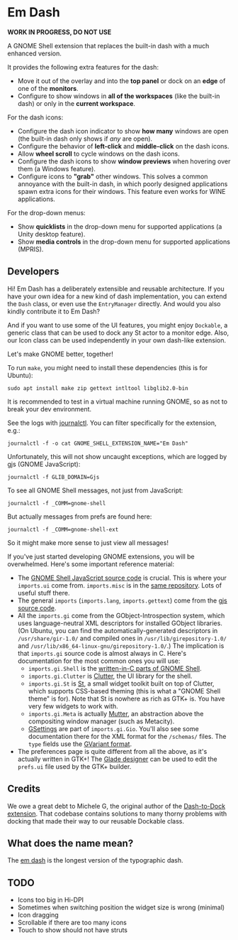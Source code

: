 
Em Dash
=======

**WORK IN PROGRESS, DO NOT USE**

A GNOME Shell extension that replaces the built-in dash with a much enhanced version.

It provides the following extra features for the dash:

* Move it out of the overlay and into the **top panel** or dock on an **edge** of one of the
  **monitors**.
* Configure to show windows in **all of the workspaces** (like the built-in dash) or only in the
  **current workspace**.

For the dash icons:  
  
* Configure the dash icon indicator to show **how many** windows are open (the built-in dash only
  shows if *any* are open).
* Configure the behavior of **left-click** and **middle-click** on the dash icons.
* Allow **wheel scroll** to cycle windows on the dash icons.
* Configure the dash icons to show **window previews** when hovering over them (a Windows feature).
* Configure icons to **"grab"** other windows. This solves a common annoyance with the built-in
  dash, in which poorly designed applications spawn extra icons for their windows. This feature even
  works for WINE applications.

For the drop-down menus:

* Show **quicklists** in the drop-down menu for supported applications (a Unity desktop feature).
* Show **media controls** in the drop-down menu for supported applications (MPRIS).


Developers
----------

Hi! Em Dash has a deliberately extensible and reusable architecture. If you have your own idea for a
new kind of dash implementation, you can extend the `Dash` class, or even use the `EntryManager`
directly. And would you also kindly contribute it to Em Dash?

And if you want to use some of the UI features, you might enjoy `Dockable`, a generic class that can
be used to dock any St actor to a monitor edge. Also, our Icon class can be used independently in
your own dash-like extension.

Let's make GNOME better, together!

To run `make`, you might need to install these dependencies (this is for Ubuntu):

    sudo apt install make zip gettext intltool libglib2.0-bin

It is recommended to test in a virtual machine running GNOME, so as not to break your dev
environment.

See the logs with [journalctl](https://www.freedesktop.org/software/systemd/man/journalctl.html).
You can filter specifically for the extension, e.g.:

    journalctl -f -o cat GNOME_SHELL_EXTENSION_NAME="Em Dash"

Unfortunately, this will not show uncaught exceptions, which are logged by gjs (GNOME JavaScript):

    journalctl -f GLIB_DOMAIN=Gjs

To see all GNOME Shell messages, not just from JavaScript:

    journalctl -f _COMM=gnome-shell

But actually messages from prefs are found here:

    journalctl -f _COMM=gnome-shell-ext

So it might make more sense to just view all messages!   

If you've just started developing GNOME extensions, you will be overwhelmed. Here's some important
reference material:

* The [GNOME Shell JavaScript source code](https://github.com/GNOME/gnome-shell/tree/master/js/ui)
  is crucial. This is where your `imports.ui` come from. `imports.misc` is in the
  [same repository](https://github.com/GNOME/gnome-shell/tree/master/js/misc). Lots of useful
  stuff there.
* The general `imports` (`imports.lang`, `imports.gettext`) come from the
  [gjs source code](https://git.gnome.org/browse/gjs/tree/modules).
* All the `imports.gi` come from the GObject-Introspection system, which uses language-neutral XML
  descriptors for installed GObject libraries. (On Ubuntu, you can find the
  automatically-generated descriptors in `/usr/share/gir-1.0/` and compiled ones in
  `/usr/lib/girepository-1.0/` and `/usr/lib/x86_64-linux-gnu/girepository-1.0/`.) The implication
  is that `imports.gi` source code is almost always in C. Here's documentation for the most common
  ones you will use:
  * `imports.gi.Shell` is the
     [written-in-C parts of GNOME Shell](https://developer.gnome.org/shell/stable/).
  * `imports.gi.Clutter` is [Clutter](https://developer.gnome.org/clutter/stable/), the UI library
    for the shell.
  * `imports.gi.St` is [St](https://developer.gnome.org/st/stable/), a small widget toolkit built
    on top of Clutter, which supports CSS-based theming (this is what a "GNOME Shell theme" is for).
    Note that St is nowhere as rich as GTK+ is. You have very few widgets to work with.
  * `imports.gi.Meta` is actually [Mutter](https://developer.gnome.org/meta/stable/), an abstraction
    above the compositing window manager (such as Metacity).
  * [GSettings](https://developer.gnome.org/gio/stable/GSettings.html) are part of `imports.gi.Gio`.
    You'll also see some documentation there for the XML format for the `/schemas/` files. The
    `type` fields use the
    [GVariant format](https://developer.gnome.org/glib/stable/gvariant-format-strings.html).
* The preferences page is quite different from all the above, as it's actually written in GTK+! The
  [Glade designer](https://glade.gnome.org/) can be used to edit the `prefs.ui` file used by the
  GTK+ builder.


Credits
-------

We owe a great debt to Michele G, the original author of the
[Dash-to-Dock extension](https://github.com/micheleg/dash-to-dock). That codebase contains
solutions to many thorny problems with docking that made their way to our reusable Dockable class.


What does the name mean?
------------------------

The [em dash](https://en.wikipedia.org/wiki/Dash#Em_dash) is the longest version of the typographic
dash.


TODO
----

* Icons too big in Hi-DPI
* Sometimes when switching position the widget size is wrong (minimal)
* Icon dragging
* Scrollable if there are too many icons
* Touch to show should not have struts
